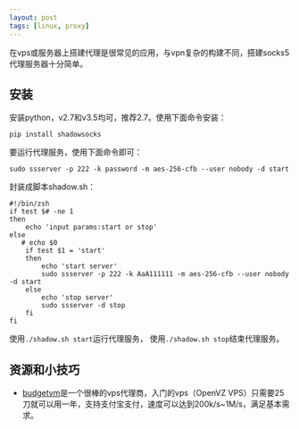 ```yaml
---
layout: post
tags: [linux, proxy]
---
```


在vps或服务器上搭建代理是很常见的应用，与vpn复杂的构建不同，搭建socks5代理服务器十分简单。

## 安装

安装python，v2.7和v3.5均可，推荐2.7。使用下面命令安装：

```
pip install shadowsocks
```

要运行代理服务，使用下面命令即可：

```
sudo ssserver -p 222 -k password -m aes-256-cfb --user nobody -d start
```

封装成脚本shadow.sh：

```shell
#!/bin/zsh
if test $# -ne 1
then
    echo 'input params:start or stop'
else
   # echo $0
    if test $1 = 'start'
    then
        echo 'start server'
        sudo ssserver -p 222 -k AaA111111 -m aes-256-cfb --user nobody -d start
    else
        echo 'stop server'
        sudo ssserver -d stop
    fi
fi
```

使用`./shadow.sh start`运行代理服务， 使用`./shadow.sh stop`结束代理服务。

## 资源和小技巧

- [budgetvm](https://budgetvm.com/)是一个很棒的vps代理商，入门的vps（OpenVZ VPS）只需要25刀就可以用一年，支持支付宝支付，速度可以达到200k/s~1M/s，满足基本需求。

